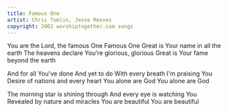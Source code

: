 ```yaml
---
title: Famous One
artist: Chris Tomlin, Jesse Reeves
copyright: 2002 worshiptogether.com songs
---
```


You are the Lord, the famous One
Famous One
Great is Your name in all the earth
The heavens declare
You're glorious, glorious
Great is Your fame beyond the earth

And for all You've done
And yet to do
With every breath I'm praising You
Desire of nations and every heart
You alone are God
You alone are God

The morning star is shining through
And every eye is watching You
Revealed by nature and miracles
You are beautiful
You are beautiful


